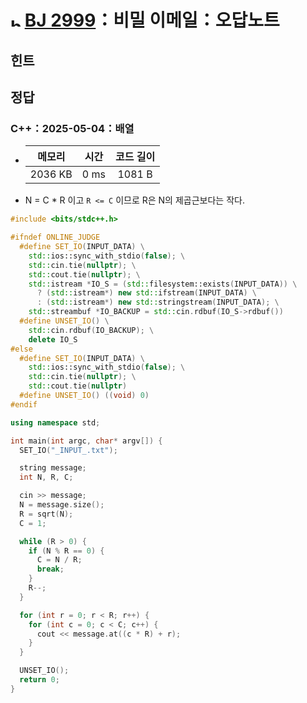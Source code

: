# <img alt="b1" src="https://d2gd6pc034wcta.cloudfront.net/tier/5.svg" width="16" /> [BJ 2999](https://www.acmicpc.net/problem/2999)：비밀 이메일：오답노트

## 힌트

## 정답

### C++：2025-05-04：배열

- | 메모리  | 시간 | 코드 길이 |
  | :-----: | :--: | :-------: |
  | 2036 KB | 0 ms |  1081 B   |

- N = C \* R 이고 `R <= C` 이므로 R은 N의 제곱근보다는 작다.

```cpp
#include <bits/stdc++.h>

#ifndef ONLINE_JUDGE
  #define SET_IO(INPUT_DATA) \
    std::ios::sync_with_stdio(false); \
    std::cin.tie(nullptr); \
    std::cout.tie(nullptr); \
    std::istream *IO_S = (std::filesystem::exists(INPUT_DATA)) \
      ? (std::istream*) new std::ifstream(INPUT_DATA) \
      : (std::istream*) new std::stringstream(INPUT_DATA); \
    std::streambuf *IO_BACKUP = std::cin.rdbuf(IO_S->rdbuf())
  #define UNSET_IO() \
    std::cin.rdbuf(IO_BACKUP); \
    delete IO_S
#else
  #define SET_IO(INPUT_DATA) \
    std::ios::sync_with_stdio(false); \
    std::cin.tie(nullptr); \
    std::cout.tie(nullptr)
  #define UNSET_IO() ((void) 0)
#endif

using namespace std;

int main(int argc, char* argv[]) {
  SET_IO("_INPUT_.txt");

  string message;
  int N, R, C;

  cin >> message;
  N = message.size();
  R = sqrt(N);
  C = 1;

  while (R > 0) {
    if (N % R == 0) {
      C = N / R;
      break;
    }
    R--;
  }

  for (int r = 0; r < R; r++) {
    for (int c = 0; c < C; c++) {
      cout << message.at((c * R) + r);
    }
  }

  UNSET_IO();
  return 0;
}
```
